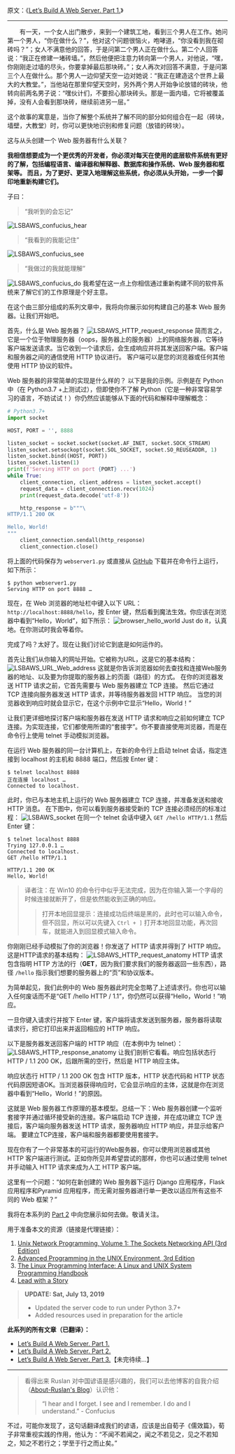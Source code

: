 ﻿原文：《[Let’s Build A Web Server. Part 1.](https://ruslanspivak.com/lsbaws-part1/)》
***
&ensp;&ensp;&ensp;&ensp;有一天，一个女人出门散步，来到一个建筑工地，看到三个男人在工作。她问第一个男人，“你在做什么？”，他对这个问题很恼火，咆哮道，“你没看到我在砌砖吗？”；女人不满意他的回答，于是问第二个男人正在做什么。第二个人回答说：“我正在修建一堵砖墙。”，然后他便把注意力转向第一个男人，对他说，“嘿，你刚刚走过墙的尽头，你要拿掉最后那块砖。”；女人再次对回答不满意，于是问第三个人在做什么。那个男人一边仰望天空一边对她说：“我正在建造这个世界上最大的大教堂。”，当他站在那里仰望天空时，另外两个男人开始争论放错的砖块，他转向前两名男子说：“嘿伙计们，不要担心那块砖头。那是一面内墙，它将被覆盖掉，没有人会看到那块砖，继续前进另一层。”

这个故事的寓意是，当你了解整个系统并了解不同的部分如何组合在一起（砖块，墙壁，大教堂）时，你可以更快地识别和修复问题（放错的砖块）。

这与从头创建一个 Web 服务器有什么关联？

**我相信想要成为一个更优秀的开发者，你必须对每天在使用的底层软件系统有更好的了解，包括编程语言、编译器和解释器、数据库和操作系统、Web 服务器和框架等。 而且，为了更好、更深入地理解这些系统，你必须从头开始，一步一个脚印地重新构建它们。**

子曰：
>“我听到的会忘记”

![LSBAWS_confucius_hear](https://img-blog.csdnimg.cn/20190721124746797.png)
>“我看到的我能记住”

![LSBAWS_confucius_see](https://img-blog.csdnimg.cn/20190721124934194.png)
> “我做过的我就能理解”

![LSBAWS_confucius_do](https://img-blog.csdnimg.cn/20190721125045241.png)
我希望在这一点上你相信通过重新构建不同的软件系统来了解它们的工作原理是个好主意。

在这个由三部分组成的系列文章中，我将向你展示如何构建自己的基本 Web 服务器。让我们开始吧。

首先，什么是 Web 服务器？
![LSBAWS_HTTP_request_response](https://img-blog.csdnimg.cn/20190721125715752.png)
简而言之，它是一个位于物理服务器（oops，服务器上的服务器）上的网络服务器，它等待客户端发送请求。当它收到一个请求后，会生成响应并将其发送回客户端。客户端和服务器之间的通信使用 HTTP 协议进行。 客户端可以是您的浏览器或任何其他使用 HTTP 协议的软件。

Web 服务器的非常简单的实现是什么样的？ 以下是我的示例。示例是在 Python 中（在 Python3.7 +上测试过），但即使你不了解 Python（它是一种非常容易学习的语言，不妨试试！）你仍然应该能够从下面的代码和解释中理解概念：
```python
# Python3.7+
import socket

HOST, PORT = '', 8888

listen_socket = socket.socket(socket.AF_INET, socket.SOCK_STREAM)
listen_socket.setsockopt(socket.SOL_SOCKET, socket.SO_REUSEADDR, 1)
listen_socket.bind((HOST, PORT))
listen_socket.listen(1)
print(f'Serving HTTP on port {PORT} ...')
while True:
    client_connection, client_address = listen_socket.accept()
    request_data = client_connection.recv(1024)
    print(request_data.decode('utf-8'))

    http_response = b"""\
HTTP/1.1 200 OK

Hello, World!
"""
    client_connection.sendall(http_response)
    client_connection.close()
```
将上面的代码保存为 `webserver1.py` 或直接从 [GitHub](https://github.com/rspivak/lsbaws/tree/master/part1) 下载并在命令行上运行，如下所示：
```
$ python webserver1.py
Serving HTTP on port 8888 …
```
现在，在 Web 浏览器的地址栏中键入以下 URL：`http://localhost:8888/hello`，按 Enter 键，然后看到魔法生效。你应该在浏览器中看到“Hello，World”，如下所示：
![browser_hello_world](https://img-blog.csdnimg.cn/20190721132606810.png)
Just do it，认真地。在你测试时我会等着你。

完成了吗？太好了。现在让我们讨论它到底是如何运作的。

首先让我们从你输入的网址开始。它被称为URL，这是它的基本结构：
![LSBAWS_URL_Web_address](https://img-blog.csdnimg.cn/20190721132907507.png)
这就是你告诉浏览器如何去查找和连接Web服务器的地址、以及要为你提取的服务器上的页面（路径）的方式。 在你的浏览器发送 HTTP 请求之前，它首先需要与 Web 服务器建立 TCP 连接。 然后它通过 TCP 连接向服务器发送 HTTP 请求，并等待服务器发回 HTTP 响应。 当您的浏览器收到响应时就会显示它，在这个示例中它显示“Hello，World！”

让我们更详细地探讨客户端和服务器在发送 HTTP 请求和响应之前如何建立 TCP 连接。为实现连接，它们都使用所谓的“套接字”。你不要直接使用浏览器，而是在命令行上使用 telnet 手动模拟浏览器。

在运行 Web 服务器的同一台计算机上，在新的命令行上启动 telnet 会话，指定连接到 localhost 的主机和 8888 端口，然后按 Enter 键：
```
$ telnet localhost 8888
正在连接 localhost …
Connected to localhost.
```
此时，你已与本地主机上运行的 Web 服务器建立 TCP 连接，并准备发送和接收 HTTP 消息。 在下图中，你可以看到服务器接受新的 TCP 连接必须经历的标准过程：
![LSBAWS_socket](https://img-blog.csdnimg.cn/20190721141111563.png)
在同一个 telnet 会话中键入 `GET /hello HTTP/1.1` 然后 Enter 键：
```
$ telnet localhost 8888
Trying 127.0.0.1 …
Connected to localhost.
GET /hello HTTP/1.1

HTTP/1.1 200 OK
Hello, World!
```
>译者注：在 Win10 的命令行中似乎无法完成，因为在你输入第一个字母的时候连接就断开了，但是依然能收到正确的响应。
>>打开本地回显提示：连接成功后终端是黑的，此时也可以输入命令，但不回显，所以可以先键入 `Ctrl + ]` 打开本地回显功能，再次回车，就能进入到回显模式输入命令。

你刚刚已经手动模拟了你的浏览器！你发送了 HTTP 请求并得到了 HTTP 响应。 这是HTTP请求的基本结构：
![LSBAWS_HTTP_request_anatomy](https://img-blog.csdnimg.cn/2019072114343332.png)
HTTP 请求包含指明 HTTP 方法的行（**GET**，因为我们要求我们的服务器返回一些东西），路径 `/hello` 指示我们想要的服务器上的“页”和协议版本。

为简单起见，我们此例中的 Web 服务器此时完全忽略了上述请求行。你也可以输入任何废话而不是“GET /hello HTTP / 1.1”，你仍然可以获得“Hello，World！”响应。

一旦你键入请求行并按下 Enter 键，客户端将请求发送到服务器，服务器将读取请求行，把它打印出来并返回相应的 HTTP 响应。

以下是服务器发送回客户端的 HTTP 响应（在本例中为 telnet）：
![LSBAWS_HTTP_response_anatomy](https://img-blog.csdnimg.cn/20190721144504166.png)
让我们剖析它看看。响应包括状态行 HTTP / 1.1 200 OK，后跟所需的空行，然后是 HTTP 响应主体。

响应状态行 HTTP / 1.1 200 OK 包含 HTTP 版本，HTTP 状态代码和 HTTP 状态代码原因短语OK。当浏览器获得响应时，它会显示响应的主体，这就是你在浏览器中看到“Hello，World！”的原因。

这就是 Web 服务器工作原理的基本模型。总结一下：Web 服务器创建一个监听套接字并通过循环接受新的连接。客户端启动 TCP 连接，并在成功建立 TCP 连接后，客户端向服务器发送 HTTP 请求，服务器响应 HTTP 响应，并显示给客户端。 要建立TCP连接，客户端和服务器都要使用套接字。

现在你有了一个非常基本的可运行的Web服务器，你可以使用浏览器或其他 HTTP 客户端进行测试。正如你所见并希望尝试的那样，你也可以通过使用 telnet 并手动输入 HTTP 请求来成为人工 HTTP 客户端。

这里有一个问题：“如何在新创建的 Web 服务器下运行 Django 应用程序，Flask 应用程序和Pyramid 应用程序，而无需对服务器进行单一更改以适应所有这些不同的 Web 框架？”

我将在本系列的 [Part 2](https://github.com/S-HuaBomb/Build-a-Web-Server-Translate/blob/master/%E7%BF%BB%E8%AF%91%EF%BC%9ALet's%20Build%20A%20Web%20Server.Part%202.md) 中向您展示如何去做。敬请关注。

用于准备本文的资源（链接是代理链接）：
1. [Unix Network Programming, Volume 1: The Sockets Networking API (3rd Edition)](https://www.amazon.com/gp/product/0131411551/ref=as_li_tl?ie=UTF8&camp=1789&creative=9325&creativeASIN=0131411551&linkCode=as2&tag=russblo0b-20&linkId=2F4NYRBND566JJQL)
2. [Advanced Programming in the UNIX Environment, 3rd Edition](https://www.amazon.com/gp/product/0321637739/ref=as_li_tl?ie=UTF8&camp=1789&creative=9325&creativeASIN=0321637739&linkCode=as2&tag=russblo0b-20&linkId=3ZYAKB537G6TM22J)
3. [The Linux Programming Interface: A Linux and UNIX System Programming Handbook](https://www.amazon.com/gp/product/1593272200/ref=as_li_tl?ie=UTF8&camp=1789&creative=9325&creativeASIN=1593272200&linkCode=as2&tag=russblo0b-20&linkId=CHFOMNYXN35I2MON)
4. [Lead with a Story](https://www.amazon.com/gp/product/0814420303/ref=as_li_tl?ie=UTF8&camp=1789&creative=9325&creativeASIN=0814420303&linkCode=as2&tag=russblo0b-20&linkId=HY2LNXTSGPPFZ2EV)

>**UPDATE: Sat, July 13, 2019**
> * Updated the server code to run under Python 3.7+
> * Added resources used in preparation for the article

**此系列的所有文章（已翻译）：**
* [Let’s Build A Web Server. Part 1.](https://github.com/S-HuaBomb/Build-a-Web-Server-Translate/blob/master/%E7%BF%BB%E8%AF%91%EF%BC%9ALet's%20Build%20A%20Web%20Server.Part%201.md)
* [Let’s Build A Web Server. Part 2.](https://github.com/S-HuaBomb/Build-a-Web-Server-Translate/blob/master/%E7%BF%BB%E8%AF%91%EF%BC%9ALet's%20Build%20A%20Web%20Server.Part%202.md)
* [Let’s Build A Web Server. Part 3.](https://github.com/S-HuaBomb/Build-a-Web-Server-Translate/blob/master/%E7%BF%BB%E8%AF%91%EF%BC%9ALet's%20Build%20A%20Web%20Server.Part%203.md)【未完待续...】
***
>看得出来 Ruslan 对中国谚语是感兴趣的，我们可以去他博客的自我介绍（[About-Ruslan's Blog](https://ruslanspivak.com/pages/about/)）认识他：
>> “I hear and I forget. I see and I remember. I do and I understand.” - Confucius

不过，可能你发现了，这句话翻译成我们的谚语，应该是出自荀子《儒效篇》，荀子非常重视实践的作用，他认为：“不闻不若闻之，闻之不若见之，见之不若知之，知之不若行之；学至于行之而止矣。”
